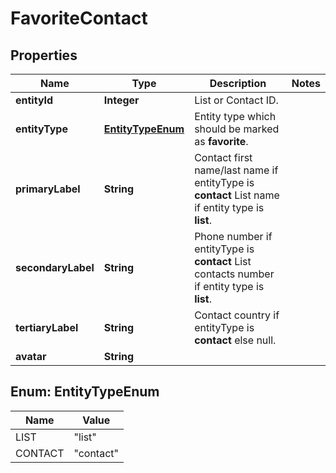 
# FavoriteContact

## Properties
Name | Type | Description | Notes
------------ | ------------- | ------------- | -------------
**entityId** | **Integer** | List or Contact ID. | 
**entityType** | [**EntityTypeEnum**](#EntityTypeEnum) | Entity type which should be marked as **favorite**. | 
**primaryLabel** | **String** | Contact first name/last name if entityType is **contact** List name if entity type is **list**. | 
**secondaryLabel** | **String** | Phone number if entityType is **contact** List contacts number if entity type is **list**. | 
**tertiaryLabel** | **String** | Contact country if entityType is **contact** else null. | 
**avatar** | **String** |  | 


<a name="EntityTypeEnum"></a>
## Enum: EntityTypeEnum
Name | Value
---- | -----
LIST | &quot;list&quot;
CONTACT | &quot;contact&quot;



